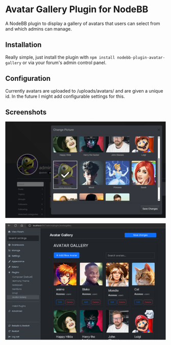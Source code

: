 # Avatar Gallery Plugin for NodeBB

A NodeBB plugin to display a gallery of avatars that users can select from and which admins can manage.

## Installation

Really simple, just install the plugin with `npm install nodebb-plugin-avatar-gallery` or via your forum's admin control panel.

## Configuration

Currently avatars are uploaded to /uploads/avatars/ and are given a unique id. In the future I might add configurable settings for this.

## Screenshots

![Avatar Gallery](https://github.com/SinisterSpatula/nodebb-plugin-avatargallery/blob/main/gallery.png)

![Avatar Gallery Admin](https://github.com/SinisterSpatula/nodebb-plugin-avatargallery/blob/main/gallery2.png)
